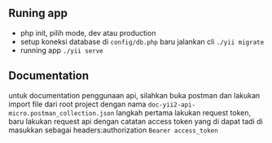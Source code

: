 ## Runing app

- php init, pilih mode, dev atau production
- setup koneksi database di `config/db.php` baru jalankan cli `./yii migrate `
- running app `./yii serve`

## Documentation

untuk documentation penggunaan api, silahkan buka postman dan lakukan import file dari root project dengan nama `doc-yii2-api-micro.postman_collection.json`
langkah pertama lakukan request token, baru lakukan request api dengan catatan access token yang di dapat tadi di masukkan sebagai headers:authorization `Bearer access_token`
